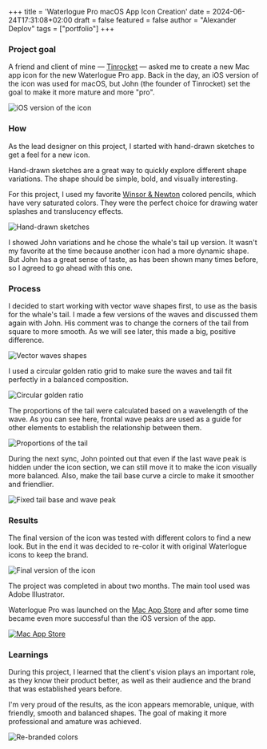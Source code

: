 +++
title = 'Waterlogue Pro macOS App Icon Creation'
date = 2024-06-24T17:31:08+02:00
draft = false
featured = false
author = "Alexander Deplov"
tags = ["portfolio"]
+++

### Project goal
A friend and client of mine — [Tinrocket](https://www.tinrocket.com) — asked me to create a new Mac app icon for the new Waterlogue Pro app. Back in the day, an iOS version of the icon was used for macOS, but John (the founder of Tinrocket) set the goal to make it more mature and more "pro".

![iOS version of the icon](images/1.jpg)

### How
As the lead designer on this project, I started with hand-drawn sketches to get a feel for a new icon.  

Hand-drawn sketches are a great way to quickly explore different shape variations. The shape should be simple, bold, and visually interesting.

For this project, I used my favorite [Winsor & Newton](https://www.winsornewton.com/row/graphic-art/pencils/colour-pencils-studio-collection/) colored pencils, which have very saturated colors. They were the perfect choice for drawing water splashes and translucency effects. 

![Hand-drawn sketches](images/2.jpg)

I showed John variations and he chose the whale's tail up version. It wasn't my favorite at the time because another icon had a more dynamic shape. But John has a great sense of taste, as has been shown many times before, so I agreed to go ahead with this one. 

### Process
I decided to start working with vector wave shapes first, to use as the basis for the whale's tail. I made a few versions of the waves and discussed them again with John. His comment was to change the corners of the tail from square to more smooth. As we will see later, this made a big, positive difference.

![Vector waves shapes](images/3.jpg)

I used a circular golden ratio grid to make sure the waves and tail fit perfectly in a balanced composition. 

![Circular golden ratio](images/4.jpg)

The proportions of the tail were calculated based on a wavelength of the wave. As you can see here, frontal wave peaks are used as a guide for other elements to establish the relationship between them. 

![Proportions of the tail](images/5.jpg)

During the next sync, John pointed out that even if the last wave peak is hidden under the icon section, we can still move it to make the icon visually more balanced. Also, make the tail base curve a circle to make it smoother and friendlier.

![Fixed tail base and wave peak](images/6.jpg)

### Results 
The final version of the icon was tested with different colors to find a new look. But in the end it was decided to re-color it with original Waterlogue icons to keep the brand. 

![Final version of the icon](images/7.jpg)

The project was completed in about two months. The main tool used was Adobe Illustrator. 

Waterlogue Pro was launched on the [Mac App Store](https://apps.apple.com/de/app/waterlogue-pro/id1425568219?l=en-GB&mt=12) and after some time became even more successful than the iOS version of the app. 

[![Mac App Store](images/9.jpg)](https://apps.apple.com/de/app/waterlogue-pro/id1425568219?l=en-GB&mt=12)

### Learnings
During this project, I learned that the client's vision plays an important role, as they know their product better, as well as their audience and the brand that was established years before. 

I'm very proud of the results, as the icon appears memorable, unique, with friendly, smooth and balanced shapes. The goal of making it more professional and amature was achieved. 

![Re-branded colors](images/8.jpg)